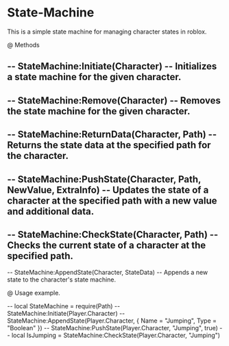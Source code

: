 # State-Machine
This is a simple state machine for managing character states in roblox. 

@ Methods

--  StateMachine:Initiate(Character) 
--    Initializes a state machine for the given character.
-- 
--  StateMachine:Remove(Character) 
--    Removes the state machine for the given character.
-- 
--  StateMachine:ReturnData(Character, Path) 
--    Returns the state data at the specified path for the character.
-- 
--  StateMachine:PushState(Character, Path, NewValue, ExtraInfo) 
--    Updates the state of a character at the specified path with a new value and additional data.
-- 
--  StateMachine:CheckState(Character, Path) 
--    Checks the current state of a character at the specified path.
--
--  StateMachine:AppendState(Character, StateData) 
--    Appends a new state to the character's state machine.

@ Usage example.

-- local StateMachine = require(Path)
-- StateMachine:Initiate(Player.Character)
-- StateMachine:AppendState(Player.Character, { Name = "Jumping", Type = "Boolean" })
-- StateMachine:PushState(Player.Character, "Jumping", true)
-- local IsJumping = StateMachine:CheckState(Player.Character, "Jumping")


